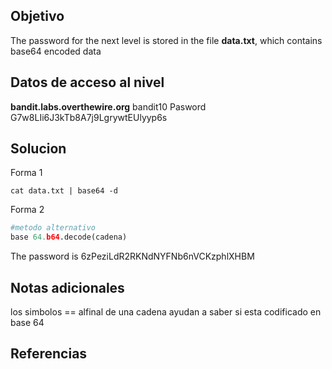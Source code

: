 
## Objetivo
The password for the next level is stored in the file **data.txt**, which contains base64 encoded data

## Datos de acceso al nivel

**bandit.labs.overthewire.org**
bandit10
Pasword
G7w8LIi6J3kTb8A7j9LgrywtEUlyyp6s
## Solucion
Forma 1
```shell
cat data.txt | base64 -d
```
Forma 2
```python
#metodo alternativo
base 64.b64.decode(cadena)
```

The password is 6zPeziLdR2RKNdNYFNb6nVCKzphlXHBM

## Notas adicionales 
los simbolos ==  alfinal de una cadena ayudan a saber si esta codificado en base 64


## Referencias